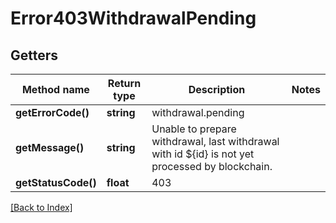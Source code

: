 # Error403WithdrawalPending

## Getters

Method name | Return type | Description | Notes
------------ | ------------- | ------------- | -------------
**getErrorCode()** | **string** | withdrawal.pending |
**getMessage()** | **string** | Unable to prepare withdrawal, last withdrawal with id ${id} is not yet processed by blockchain. |
**getStatusCode()** | **float** | 403 |

[[Back to Index]](../index.md)
